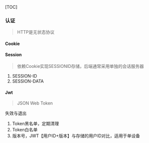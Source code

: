 [TOC]

### 认证

> HTTP是无状态协议

#### Cookie



#### Session

> 依赖Cookie实现SESSIONID存储，后端通常采用单独的会话服务器

1. SESSION-ID
2. SESSION-DATA

#### Jwt

> JSON Web Token

失效与退出

1. Token黑名单，定期清理
2. Token白名单
3. 版本号，JWT【用户ID+版本】与存储的用户ID对比，适用于单设备

